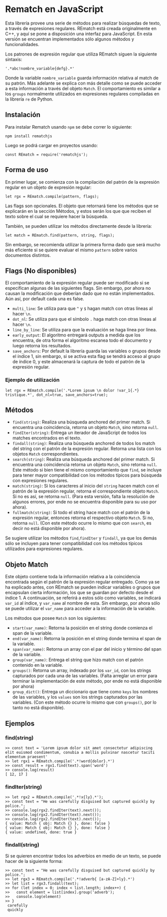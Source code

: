 # Rematch en JavaScript

Esta librería provee una serie de métodos para realizar búsquedas de texto, a través de expresiones regulares.
REmatch está creada originalmente en C++, y aquí se pone a disposición una interfaz para JavaScript. En esta versión se encuentran implementados sólo algunos métodos y funcionalidades.

Los patrones de expresión regular que utiliza REmatch siguen la siguiente sintaxis:

    '.*abc!nombre_variable{defg}.*'

Donde la variable `nombre_variable` guarda información relativa al match de su patrón. Más adelante se explica con más detalle como se puede acceder a esta información a través del objeto `Match`. El comportamiento es similar a los `groups` normalmente utilizados en expresiones regulares compiladas en la librería `re` de Python.

## Instalación

Para instalar Rematch usando `npm` se debe correr lo siguiente:

    npm install rematchjs

Luego se podrá cargar en proyectos usando:

    const REmatch = require('rematchjs');

## Forma de uso

En primer lugar, se comienza con la compilación del patrón de la expresión regular en un objeto de expresión regular:

    let rgx = REmatch.compile(pattern, flags);

Las flags son opcionales. El objeto que retornará tiene los métodos que se explicarán en la sección Métodos, y estos serán los que que reciben el texto sobre el cual se requiere hacer la búsqueda.

También, se pueden utilizar los métodos directamente desde la librería:

    let match = REmatch.find(pattern, string, flags);

Sin embargo, se recomienda utilizar la primera forma dado que será mucho más eficiente si se quiere evaluar el mismo `pattern` sobre varios documentos distintos.

## Flags (No disponibles)

El comportamiento de la expresión regular puede ser modificado si se especifican algunas de las siguientes flags. Sin embargo, por ahora no causan la modificación que deberían dado que no están implementados. Aún así, por default cada una es false.

* `multi_line`: Se utiliza para que `^` y `$` hagan match con otras líneas al hacer `\n`.
* `dot_nl`: Se utiliza para que el símbolo `.` haga match con otras líneas al hacer `\n`.
* `line_by_line`: Se utiliza para que la evaluación se haga línea por línea.
* `early_output`: El algoritmo entregará outputs a medida que los encuentra, de otra forma el algoritmo escanea todo el documento y luego retorna los resultados.
* `save_anchors`: Por default la librería guarda las variables o grupos desde el índice 1, sin embargo, si se activa esta flag se tendrá acceso al grupo de índice 0, y este almacenará la captura de todo el patrón de la expresión regular. 

### Ejemplo de utilización

    let rgx = REmatch.compile('.*Lorem ipsum \n dolor !var_1{.*} tristique.*', dot_nl=true, save_anchors=true);

## Métodos

* `find(string)`: Realiza una búsqueda anchored del primer match. Si encuentra una coincidencia, retorna un objeto `Match`, sino retorna `null`.
* `findIter(string)`: Entrega un iterador de JavaScript de todos los matches encontrados en el texto.
* `findall(string)`: Realiza una búsqueda anchored de todos los match del string con el patrón de la expresión regular. Retorna una lista con los objetos `Match` correspondientes.
* `search(string)`: Realiza una búsqueda anchored del primer match. Si encuentra una coincidencia retorna un objeto `Match`, sino retorna `null`. Este método si bien tiene el mismo comportamiento que `find`, se incluye para tener mayor compatibilidad con los métodos típicos para búsqueda con expresiones regulares.
* `match(string)`: Si los caracteres al inicio del `string` hacen match con el patrón de la expresión regular, retorna el correspondiente objeto `Match`. Si no es así, se retorna `null`. (Para esta versión, falta la resolución de algunos errores, por ende no se encuentra disponible para su uso por ahora).
* `fullmatch(string)`: Si todo el string hace match con el patrón de la expresión regular, entonces retorna el respectivo objeto `Match`. Si no, retorna `null`. (Con este método ocurre lo mismo que con `search`, es decir no está disponible por ahora).

Se sugiere utilizar los métodos `find`,`findIter` y `findall`, ya que los demás sólo se incluyen para tener compatibilidad con los métodos típicos utilizados para expresiones regulares.

## Objeto Match

Este objeto contiene toda la información relativa a la coincidencia encontrada según el patrón de la expresión regular entregado. Como ya se ha explicado antes, con REmatch se pueden indicar variables o grupos que encapsulan cierta información, los que se guardan por defecto desde el índice 1. A continuación, se referirá a estos sólo como variables, se indicará `var_id` al índice, y `var_name` al nombre de esta. Sin embargo, por ahora sólo se puede utilizar el `var_name` para acceder a la información de la variable.

Los métodos que posee `Match` son los siguientes:

* `start(var_name)`: Retorna la posición en el string donde comienza el span de la variable.
* `end(var_name)`: Retorna la posición en el string donde termina el span de la variable.
* `span(var_name)`: Retorna un array con el par del inicio y término del span de la variable.
* `group(var_name)`: Entrega el string que hizo match con el patrón contenido en la variable.
* `groups()`: Retorna un array, indexado por los `var_id`, con los strings capturados por cada una de las variables. (Falta arreglar un error para terminar la implementación de este método, por ende no está disponible por ahora)
* `group_dict()`: Entrega un diccionario que tiene como `keys` los nombres de las variables, y los `values` son los strings capturados por las variables. (Con este método ocurre lo mismo que con `groups()`, por lo tanto no está disponible).

## Ejemplos

### find(string)

    >> const text = 'Lorem ipsum dolor sit amet consectetur adipiscing elit euismod condimentum, conubia a mollis pulvinar nascetur taciti elementum praesent'
    >> let rgx1 = REmatch.compile('.*!word{dolor}.*')
    >> const result = rgx1.find(text).span('word')
    >> console.log(result)
    [ 12, 17 ]

### findIter(string)

    >> let rgx2 = REmatch.compile('.*!x{ly}.*');
    >> const text = "He was carefully disguised but captured quickly by police.";
    >> console.log(rgx2.findIter(text).next());
    >> console.log(rgx2.findIter(text).next());
    >> console.log(rgx2.findIter(text).next());
    { value: Match { obj: Match {} }, done: false }
    { value: Match { obj: Match {} }, done: false }
    { value: undefined, done: true }

### findall(string)
Si se quieren encontrar todos los adverbios en medio de un texto, se puede hacer de la siguiente forma:

    >> const text = "He was carefully disguised but captured quickly by police.";
    >> let rgx3 = REmatch.compile('.*!adverb{ [a-zA-Z]+ly}.*')
    >> let list = rgx3.findall(text);
    >> for (let index = 0; index < list.length; index++) {
    >>   const element = list[index].group('adverb');
    >>   console.log(element)
    >> }
     carefully
     quickly
